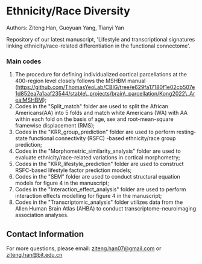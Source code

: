 # Ethnicity/Race Diversity

Authors: Ziteng Han, Guoyuan Yang, Tianyi Yan

Repository of our latest manuscript, 'Lifestyle and transcriptional signatures linking ethnicity/race-related differentiation in the functional connectome'.



### Main codes

1. The procedure for defining individualized cortical parcellations at the 400-region level closely follows the MSHBM manual (<https://github.com/ThomasYeoLab/CBIG/tree/e629fa17180f1e02cb507e1d852ea7a1aaf23544/stable\_projects/brain\_parcellation/Kong2022\_ArealMSHBM>);
2. Codes in the "Split\_match" folder are used to split the African Americans(AA) into 5 folds and match white Americans (WA) with AA within each fold on the basis of age, sex and root-mean-square framewise displacement (RMS);
3. Codes in the "KRR\_group\_prediction" folder are used to perform resting-state functional connectivity (RSFC) -based ethnicity/race group prediction;
4. Codes in the "Morphometric\_similarity\_analysis" folder are used to evaluate ethnicity/race-related variations in cortical morphometry;
5. Codes in the "KRR\_lifestyle\_prediction" folder are used to construct RSFC-based lifestyle factor prediction models;
6. Codes in the "SEM" folder are used to conduct structural equation models for figure 4 in the manuscript;
7. Codes in the "Interaction\_effect\_analysis" folder are used to perform interaction effects modelling for figure 4 in the manuscript;
8. Codes in the "Transcriptomic\_analysis" folder utilizes data from the Allen Human Brain Atlas (AHBA) to conduct transcriptome–neuroimaging association analyses.



## Contact Information

For more questions, please email: ziteng.han07@gmail.com or ziteng.han@bit.edu.cn

